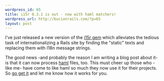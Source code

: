 ```yaml
--- 
wordpress_id: 65
title: i15r 0.3.1 is out - now with haml matchers!
wordpress_url: http://bucionrails.com/?p=65
layout: post
---
```

I've just released a new version of the <a href="http://github.com/balinterdi/i15r">i15r gem</a> which alleviates the tedious task of internationalizing a Rails site by finding the "static" texts and replacing them with I18n message strings.

The good news -and probably the reason I am writing a blog post about it- is that it can now process <a href="http://haml-lang.com/">haml</a> files, too. This must cheer up those who -like me- have come to like haml so much they now use it for their projects. So <a href="http://gemcutter.org/gems/i15r">go get it</a> and let me know how it works for you.
